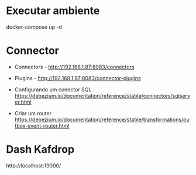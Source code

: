 # Executar ambiente

docker-compose up -d

# Connector
- Connectors - http://192.168.1.87:8083/connectors
- Plugins - http://192.168.1.87:8083/connector-plugins

- Configurando um conector SQL 
https://debezium.io/documentation/reference/stable/connectors/sqlserver.html

- Criar um router
https://debezium.io/documentation/reference/stable/transformations/outbox-event-router.html



# Dash Kafdrop
http://localhost:19000/